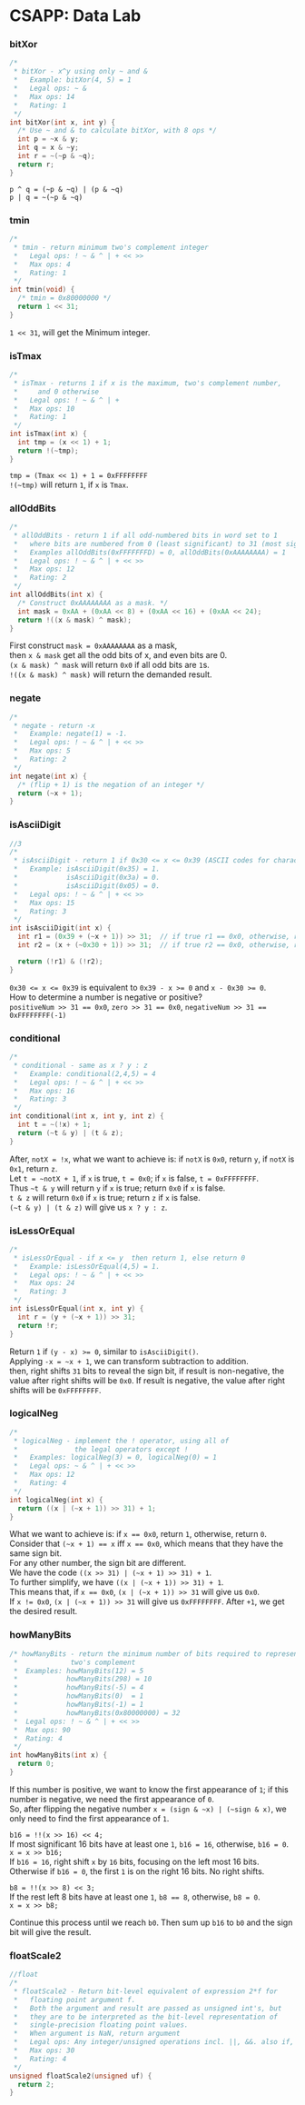 # CSAPP: Data Lab

### bitXor
```C
/* 
 * bitXor - x^y using only ~ and & 
 *   Example: bitXor(4, 5) = 1
 *   Legal ops: ~ &
 *   Max ops: 14
 *   Rating: 1
 */
int bitXor(int x, int y) {
  /* Use ~ and & to calculate bitXor, with 8 ops */
  int p = ~x & y;
  int q = x & ~y;
  int r = ~(~p & ~q);
  return r;
}
```
`p ^ q = (~p & ~q) | (p & ~q)`       
`p | q = ~(~p & ~q)`


### tmin
```C
/* 
 * tmin - return minimum two's complement integer 
 *   Legal ops: ! ~ & ^ | + << >>
 *   Max ops: 4
 *   Rating: 1
 */
int tmin(void) {
  /* tmin = 0x80000000 */
  return 1 << 31;
}
```
`1 << 31`, will get the Minimum integer.

### isTmax
```C
/*
 * isTmax - returns 1 if x is the maximum, two's complement number,
 *     and 0 otherwise 
 *   Legal ops: ! ~ & ^ | +
 *   Max ops: 10
 *   Rating: 1
 */
int isTmax(int x) {
  int tmp = (x << 1) + 1;
  return !(~tmp);
}
```
`tmp = (Tmax << 1) + 1 = 0xFFFFFFFF`    
`!(~tmp)` will return `1`, if `x` is `Tmax`. 

### allOddBits
```C
/* 
 * allOddBits - return 1 if all odd-numbered bits in word set to 1
 *   where bits are numbered from 0 (least significant) to 31 (most significant)
 *   Examples allOddBits(0xFFFFFFFD) = 0, allOddBits(0xAAAAAAAA) = 1
 *   Legal ops: ! ~ & ^ | + << >>
 *   Max ops: 12
 *   Rating: 2
 */
int allOddBits(int x) {
  /* Construct 0xAAAAAAAA as a mask. */
  int mask = 0xAA + (0xAA << 8) + (0xAA << 16) + (0xAA << 24);  
  return !((x & mask) ^ mask);
}
```
First construct `mask = 0xAAAAAAAA` as a mask,   
then `x & mask` get all the odd bits of x, and even bits are 0.    
`(x & mask) ^ mask` will return `0x0` if all odd bits are `1`s.   
`!((x & mask) ^ mask)` will return the demanded result.


### negate
```C
/* 
 * negate - return -x 
 *   Example: negate(1) = -1.
 *   Legal ops: ! ~ & ^ | + << >>
 *   Max ops: 5
 *   Rating: 2
 */
int negate(int x) {
  /* (flip + 1) is the negation of an integer */
  return (~x + 1);
}
```

### isAsciiDigit
```C
//3
/* 
 * isAsciiDigit - return 1 if 0x30 <= x <= 0x39 (ASCII codes for characters '0' to '9')
 *   Example: isAsciiDigit(0x35) = 1.
 *            isAsciiDigit(0x3a) = 0.
 *            isAsciiDigit(0x05) = 0.
 *   Legal ops: ! ~ & ^ | + << >>
 *   Max ops: 15
 *   Rating: 3
 */
int isAsciiDigit(int x) {
  int r1 = (0x39 + (~x + 1)) >> 31;  // if true r1 == 0x0, otherwise, r1 = 0xFFFFFFFF
  int r2 = (x + (~0x30 + 1)) >> 31;  // if true r2 == 0x0, otherwise, r2 = 0xFFFFFFFF

  return (!r1) & (!r2);  
}
```
`0x30 <= x <= 0x39` is equivalent to `0x39 - x >= 0` and `x - 0x30 >= 0`.   
How to determine a number is negative or positive?   
`positiveNum >> 31 == 0x0`, `zero >> 31 == 0x0`, `negativeNum >> 31 == 0xFFFFFFFF(-1)`


### conditional
```C
/* 
 * conditional - same as x ? y : z 
 *   Example: conditional(2,4,5) = 4
 *   Legal ops: ! ~ & ^ | + << >>
 *   Max ops: 16
 *   Rating: 3
 */
int conditional(int x, int y, int z) {
  int t = ~(!x) + 1;
  return (~t & y) | (t & z);
}
```
After, `notX = !x`, what we want to achieve is: if `notX` is `0x0`, return `y`, if `notX` is `0x1`,  return `z`.   
Let `t = ~notX + 1`, if `x` is true, `t = 0x0`; if `x` is false, `t = 0xFFFFFFFF`.    
Thus `~t & y` will return `y` if `x` is true; return `0x0` if `x` is false.     
`t & z` will return `0x0` if `x` is true; return `z` if `x` is false.   
`(~t & y) | (t & z)` will give us `x ? y : z`.


### isLessOrEqual
```C
/* 
 * isLessOrEqual - if x <= y  then return 1, else return 0 
 *   Example: isLessOrEqual(4,5) = 1.
 *   Legal ops: ! ~ & ^ | + << >>
 *   Max ops: 24
 *   Rating: 3
 */
int isLessOrEqual(int x, int y) {
  int r = (y + (~x + 1)) >> 31;
  return !r;
}
```
Return `1` if `(y - x) >= 0`, similar to `isAsciiDigit()`.   
Applying `-x = ~x + 1`, we can transform subtraction to addition.   
then, right shifts `31` bits to reveal the sign bit, if result is non-negative, the value after right shifts will be `0x0`. If result is negative, the value after right shifts will be `0xFFFFFFFF`.


### logicalNeg
```C
/* 
 * logicalNeg - implement the ! operator, using all of 
 *              the legal operators except !
 *   Examples: logicalNeg(3) = 0, logicalNeg(0) = 1
 *   Legal ops: ~ & ^ | + << >>
 *   Max ops: 12
 *   Rating: 4 
 */
int logicalNeg(int x) {
  return ((x | (~x + 1)) >> 31) + 1;
}
```
What we want to achieve is: if `x == 0x0`, return `1`, otherwise, return `0`.    
Consider that `(~x + 1) == x` iff `x == 0x0`, which means that they have the same sign bit.   
For any other number, the sign bit are different.   
We have the code `((x >> 31) | (~x + 1) >> 31) + 1`.   
To further simplify, we have `((x | (~x + 1)) >> 31) + 1`.   
This means that, if `x == 0x0`, `(x | (~x + 1)) >> 31` will give us `0x0`.   
If `x != 0x0`, `(x | (~x + 1)) >> 31` will give us `0xFFFFFFFF`. After `+1`, we get the desired result.


### howManyBits
```C
/* howManyBits - return the minimum number of bits required to represent x in
 *             two's complement
 *  Examples: howManyBits(12) = 5
 *            howManyBits(298) = 10
 *            howManyBits(-5) = 4
 *            howManyBits(0)  = 1
 *            howManyBits(-1) = 1
 *            howManyBits(0x80000000) = 32
 *  Legal ops: ! ~ & ^ | + << >>
 *  Max ops: 90
 *  Rating: 4
 */
int howManyBits(int x) {
  return 0;
}
```
If this number is positive, we want to know the first appearance of `1`; if this number is negative, we need the first appearance of `0`.   
So, after flipping the negative number `x = (sign & ~x) | (~sign & x)`, we only need to find the first appearance of `1`. 

`b16 = !!(x >> 16) << 4;`    
If most significant 16 bits have at least one `1`, `b16 = 16`, otherwise, `b16 = 0`.  
`x = x >> b16;`   
If `b16 = 16`, right shift `x` by `16` bits, focusing on the left most 16 bits.   
Otherwise if `b16 = 0`, the first `1` is on the right 16 bits. No right shifts.

`b8 = !!(x >> 8) << 3;`   
If the rest left 8 bits have at least one `1`, `b8 == 8`, otherwise, `b8 = 0`.   
`x = x >> b8;`

Continue this process until we reach `b0`. Then sum up `b16` to `b0` and the sign bit will give the result.

### floatScale2
```C
//float
/* 
 * floatScale2 - Return bit-level equivalent of expression 2*f for
 *   floating point argument f.
 *   Both the argument and result are passed as unsigned int's, but
 *   they are to be interpreted as the bit-level representation of
 *   single-precision floating point values.
 *   When argument is NaN, return argument
 *   Legal ops: Any integer/unsigned operations incl. ||, &&. also if, while
 *   Max ops: 30
 *   Rating: 4
 */
unsigned floatScale2(unsigned uf) {
  return 2;
}
```